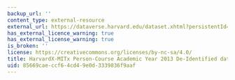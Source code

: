 ```yaml
---
backup_url: ''
content_type: external-resource
external_url: https://dataverse.harvard.edu/dataset.xhtml?persistentId=doi:10.7910/DVN/26147
has_external_licence_warning: true
has_external_license_warning: true
is_broken: ''
license: https://creativecommons.org/licenses/by-nc-sa/4.0/
title: HarvardX-MITx Person-Course Academic Year 2013 De-Identified dataset
uid: 85669cae-ccf6-4cd4-9e0d-3339836f9aaf
---
```

